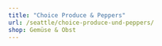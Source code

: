 ```yaml
---
title: "Choice Produce & Peppers"
url: /seattle/choice-produce-und-peppers/
shop: Gemüse & Obst
---
```


